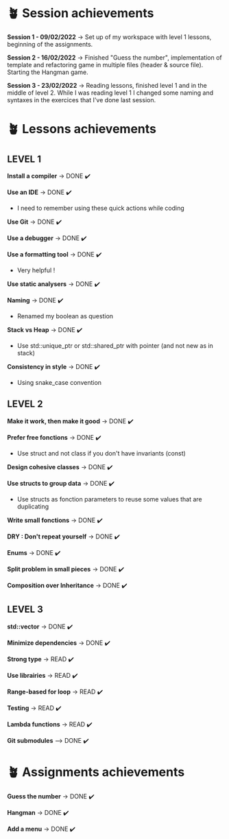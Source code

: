 # :potted_plant:   Session achievements 

**Session 1 - 09/02/2022** -> Set up of my workspace with level 1 lessons, beginning of the assignments.

**Session 2 - 16/02/2022** -> Finished "Guess the number", implementation of template and refactoring game in multiple files (header & source file). Starting the Hangman game.

**Session 3 - 23/02/2022** -> Reading lessons, finished level 1 and in the middle of level 2. While I was reading level 1 I changed some naming and syntaxes in the exercices that I've done last session.


# :potted_plant:   Lessons achievements

## LEVEL 1 

**Install a compiler** -> DONE :heavy_check_mark:

**Use an IDE** -> DONE :heavy_check_mark: 
- I need to remember using these quick actions while coding

**Use Git** -> DONE :heavy_check_mark: 

**Use a debugger** -> DONE :heavy_check_mark: 

**Use a formatting tool** -> DONE :heavy_check_mark:
- Very helpful !

**Use static analysers** -> DONE :heavy_check_mark: 

**Naming** -> DONE :heavy_check_mark: 
- Renamed my boolean as question

**Stack vs Heap** -> DONE :heavy_check_mark: 
- Use std::unique_ptr or std::shared_ptr with pointer (and not new as in stack)

**Consistency in style** -> DONE :heavy_check_mark: 
- Using snake_case convention

## LEVEL 2

**Make it work, then make it good** -> DONE :heavy_check_mark:

**Prefer free fonctions** -> DONE :heavy_check_mark:
- Use struct and not class if you don't have invariants (const)

**Design cohesive classes** -> DONE :heavy_check_mark:

**Use structs to group data** -> DONE :heavy_check_mark:
- Use structs as fonction parameters to reuse some values that are duplicating

**Write small fonctions** -> DONE :heavy_check_mark:

**DRY : Don't repeat yourself** -> DONE :heavy_check_mark:

**Enums** -> DONE :heavy_check_mark:

**Split problem in small pieces** -> DONE :heavy_check_mark:

**Composition over Inheritance** -> DONE :heavy_check_mark:

## LEVEL 3

**std::vector** -> DONE :heavy_check_mark:

**Minimize dependencies** -> DONE :heavy_check_mark:

**Strong type** -> READ :heavy_check_mark:

**Use librairies** -> READ :heavy_check_mark:

**Range-based for loop** -> READ :heavy_check_mark:

**Testing** -> READ :heavy_check_mark:

**Lambda functions** -> READ :heavy_check_mark:

**Git submodules** --> DONE :heavy_check_mark:


# :potted_plant:   Assignments achievements

**Guess the number** -> DONE :heavy_check_mark:

**Hangman** -> DONE :heavy_check_mark:

**Add a menu** -> DONE :heavy_check_mark: